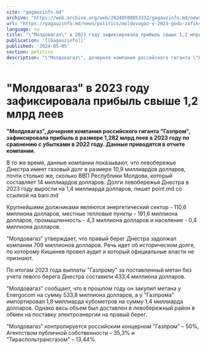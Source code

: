 ```yaml
---
site: "gagauzinfo.md"
archive: "https://web.archive.org/web/20240508053332/gagauzinfo.md/news/politics/moldovagaz-v-2023-godu-zafiksirovala-pribil-svishe-12-mlrd-leev"
url: "https://gagauzinfo.md/news/politics/moldovagaz-v-2023-godu-zafiksirovala-pribil-svishe-12-mlrd-leev"
language: ru
title: "\"Молдовагаз\" в 2023 году зафиксировала прибыль свыше 1,2 млрд леев"
publication: '[[Gagauzinfo]]'
published: '2024-05-05'
section: politics
description: "\"Молдовагаз\", дочерняя компания российского гиганта \"Газпром\", зафиксировала прибыль в размере 1,282 млрд леев в 2023 году по сравнению с убытками в 2022 году. Данные приводятся в отчете компании."
---
```


# "Молдовагаз" в 2023 году зафиксировала прибыль свыше 1,2 млрд леев

**"Молдовагаз", дочерняя компания российского гиганта "Газпром", зафиксировала прибыль в размере 1,282 млрд леев в 2023 году по сравнению с убытками в 2022 году. Данные приводятся в отчете компании.**

В то же время, данные компании показывают, что левобережье Днестра имеет газовый долг в размере 10,9 миллиардов долларов, почти столько же, сколько ВВП Республики Молдова, который составляет 14 миллиардов долларов. Долги левобережья Днестра в 2023 году выросли на 1,4 миллиарда долларов, пишет point.md со ссылкой на bani.md

Крупнейшими должниками являются энергетический сектор - 110,6 миллиона долларов, местные тепловые пункты - 191,6 миллиона долларов, промышленность - 4,3 миллиона долларов и население - 0,4 миллиона долларов.

"Молдовагаз" утверждает, что правый берег Днестра задолжал компании 709 миллионов долларов. Речь идет об историческом долге, по которому Кишинев провел аудит и который официальные власти не признают.

По итогам 2023 года выплаты "Газпрому" за поставленный метан без учета левого берега Днестра составили 433,4 миллиона долларов.

"Молдовагаз" сообщает, что в прошлом году он закупил метана у Energocom на сумму 533,8 миллиона долларов, а у "Газпрома" импортировал 1,8 миллиарда кубометров на сумму 1,4 миллиарда долларов. Однако весь объем был доставлен в левобережный район в обмен на поставку электроэнергии на правый берег.

"Молдовагаз" контролируется российским концерном "Газпром" – 50%, Агентством публичной собственности – 35,3% и "Тираспольтрансгазом" – 13,44%.